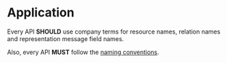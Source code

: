 # Application

Every API **SHOULD** use company terms for resource names, relation names and representation message field names.

Also, every API **MUST** follow the [naming conventions](../evolution/naming-conventions.md).

